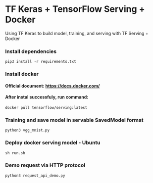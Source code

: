 # TF Keras + TensorFlow Serving + Docker
Using TF Keras to build model, training, and serving with TF Serving + Docker

### Install dependencies
```
pip3 install -r requirements.txt
```

### Install docker
#### Official document: https://docs.docker.com/ 
#### After instal successfuly, run command:
```
docker pull tensorflow/serving:latest
```

### Training and save model in servable SavedModel format
```
python3 vgg_mnist.py
```

### Deploy docker serving model - Ubuntu
```
sh run.sh
```

### Demo request via HTTP protocol
```
python3 request_api_demo.py
```
